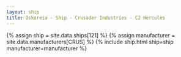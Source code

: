 ```yaml
---
layout: ship
title: Oskoreia - Ship - Crusader Industries - C2 Hercules
---
```

{% assign ship = site.data.ships[121] %}
{% assign manufacturer = site.data.manufacturers[CRUS] %}
{% include ship.html ship=ship manufacturer=manufacturer %}

